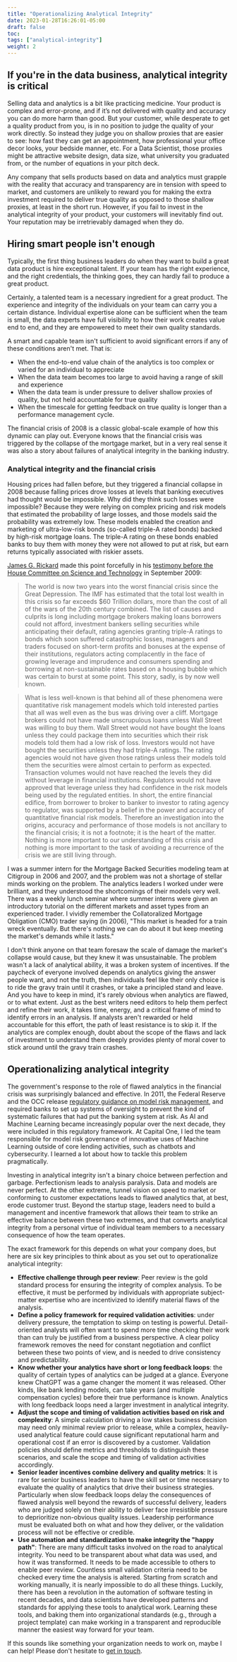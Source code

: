 ```yaml
---
title: "Operationalizing Analytical Integrity"
date: 2023-01-28T16:26:01-05:00
draft: false
toc:
tags: ["analytical-integrity"]
weight: 2
---
```


## If you're in the data business, analytical integrity is critical

Selling data and analytics is a bit like practicing medicine.  Your product is complex and error-prone, and if it’s not
delivered with quality and accuracy you can do more harm than good.  But your customer, while desperate to get a quality
product from you, is in no position to judge the quality of your work directly.  So instead they judge you on shallow
proxies that are easier to see: how fast they can get an appointment, how professional your office decor looks, your
bedside manner, etc.  For a Data Scientist, those proxies might be attractive website design, data size, what
university you graduated from, or the number of equations in your pitch deck.

Any company that sells products based on data and analytics must grapple with the reality that accuracy and transparency
are in tension with speed to market, and customers are unlikely to reward you for making the extra investment required
to deliver true quality as opposed to those shallow proxies, at least in the short run.  However, if you fail to invest
in the analytical integrity of your product, your customers will inevitably find out.  Your reputation may be
irretrievably damaged when they do.

## Hiring smart people isn't enough

Typically, the first thing business leaders do when they want to build a great data product is hire exceptional talent.
If your team has the right experience, and the right credentials, the thinking goes, they can hardly fail to produce a
great product.

Certainly, a talented team is a necessary ingredient for a great product.  The experience and integrity of
the individuals on your team can carry you a certain distance.  Individual expertise alone can be sufficient when
the team is small, the data experts have full visibility to how their work creates value end to end, and they are
empowered to meet their own quality standards.

A smart and capable team isn't sufficient to avoid significant errors if any of these conditions aren't met.
That is:

* When the end-to-end value chain of the analytics is too complex or varied for an individual to appreciate
* When the data team becomes too large to avoid having a range of skill and experience
* When the data team is under pressure to deliver shallow proxies of quality, but not held accountable for true quality
* When the timescale for getting feedback on true quality is longer than a performance management cycle.

The financial crisis of 2008 is a classic global-scale example of how this dynamic can play out.
Everyone knows that the financial crisis was triggered by the collapse of the mortgage market, but
in a very real sense it was also a story about failures of analytical integrity in the banking industry.

### Analytical integrity and the financial crisis

Housing prices had fallen before, but they triggered a financial collapse in 2008 because falling
prices drove losses at levels that banking executives had thought would be impossible.  Why
did they think such losses were impossible?  Because they were relying on complex pricing and risk models
that estimated the probability of large losses, and those models said the probability
was extremely low.  These models enabled the creation and marketing of ultra-low-risk bonds (so-called
triple-A rated bonds) backed by high-risk mortgage loans.  The triple-A rating on these bonds enabled
banks to buy them with money they were not allowed to put at risk, but earn returns typically associated with
riskier assets.

[James G. Rickard](https://en.wikipedia.org/wiki/James_Rickards) made this point forcefully in his [testimony before the House Committee on
Science and Technology](https://www.govinfo.gov/content/pkg/CHRG-111hhrg51925/pdf/CHRG-111hhrg51925.pdf) in September 2009:
> The world is now two years into the worst financial crisis since the Great Depression.
The IMF has estimated that the total lost wealth in this crisis so far exceeds
$60 Trillion dollars, more than the cost of all of the wars of the 20th century combined.
The list of causes and culprits is long including mortgage brokers making
loans borrowers could not afford, investment bankers selling securities while anticipating
their default, rating agencies granting triple-A ratings to bonds which soon
suffered catastrophic losses, managers and traders focused on short-term profits and
bonuses at the expense of their institutions, regulators acting complacently in the
face of growing leverage and imprudence and consumers spending and borrowing at
non-sustainable rates based on a housing bubble which was certain to burst at some
point. This story, sadly, is by now well known.

> What is less well-known is that behind all of these phenomena were quantitative
risk management models which told interested parties that all was well even as the
bus was driving over a cliff. Mortgage brokers could not have made unscrupulous
loans unless Wall Street was willing to buy them. Wall Street would not have
bought the loans unless they could package them into securities which their risk
models told them had a low risk of loss. Investors would not have bought the securities
> unless they had triple-A ratings. The rating agencies would not have given
those ratings unless their models told them the securities were almost certain to
perform as expected. Transaction volumes would not have reached the levels they
did without leverage in financial institutions. Regulators would not have approved
that leverage unless they had confidence in the risk models being used by the regulated entities.
> In short, the entire financial edifice, from borrower to broker to banker to investor to rating
> agency to regulator, was supported by a belief in the power
> and accuracy of quantitative financial risk models. Therefore an investigation into
the origins, accuracy and performance of those models is not ancillary to the financial crisis;
> it is not a footnote; it is the heart of the matter. Nothing is more important to our
> understanding of this crisis and nothing is more important to the task
of avoiding a recurrence of the crisis we are still living through.

I was a summer intern for the Mortgage Backed Securities modeling team at Citigroup in 2006 and 2007, and
the problem was not a shortage of stellar minds working on the problem.  The analytics leaders I worked under were
brilliant, and they understood the shortcomings of their models very well.  There was a weekly lunch seminar where
summer interns were given an introductory tutorial on the different markets and asset types from an experienced trader.
I vividly remember the Collatoralized Mortgage Obligation (CMO) trader saying (in 2006), "This market is headed for a
train wreck eventually.  But there's nothing we can do about it but keep meeting the market's demands while it lasts."

I don't think anyone on that team foresaw the scale of damage the market's collapse would cause, but they
knew it was unsustainable.  The problem wasn't a lack of analytical ability, it was a broken system of incentives.
If the paycheck of everyone involved depends on analytics giving the answer people want, and not the truth, then
individuals feel like their only choice is to ride the gravy train until it crashes, or take a principled
stand and leave.  And you have to keep in mind, it's rarely obvious when analytics are flawed, or to what extent.
Just as the best writers need editors to help them perfect and refine their work, it takes time, energy, and a critical frame
of mind to identify errors in an analysis.  If analysts aren't rewarded or held accountable for this effort, the path of
least resistance is to skip it.  If the analytics are complex enough, doubt about the scope of the flaws and lack
of investment to understand them deeply provides plenty of moral cover to stick around until the gravy train crashes.

## Operationalizing analytical integrity

The government's response to the role of flawed analytics in the financial crisis was surprisingly
balanced and effective. In 2011, the Federal Reserve and the OCC release [regulatory guidance on model risk
management](https://www.occ.treas.gov/news-issuances/bulletins/2011/bulletin-2011-12a.pdf), and
required banks to set up systems of oversight to prevent the kind of systematic failures that
had put the banking system at risk.  As AI and Machine Learning became increasingly popular over the next decade,
they were included in this regulatory framework.  At Capital One, I led the team responsible for model risk
governance of innovative uses of Machine Learning outside of core lending activities, such as chatbots and cybersecurity.
I learned a lot about how to tackle this problem pragmatically.

Investing in analytical integrity isn't a binary choice between perfection and garbage.
Perfectionism leads to analysis paralysis.  Data and models are never perfect. At the other extreme, tunnel vision on
speed to market or conforming to customer expectations leads to flawed analytics that, at best, erode
customer trust.  Beyond the startup stage, leaders need to build a management and incentive framework that
allows their team to strike an effective balance between these two extremes, and that converts analytical integrity
from a personal virtue of individual team members to a necessary consequence of how the team operates.

The exact framework for this depends on what your company does, but here are six key principles to think about
as you set out to operationalize analytical integrity:

* **Effective challenge through peer review**: Peer review is the gold standard process for ensuring the integrity of complex
    analysis.  To be effective, it must be performed by individuals with appropriate subject-matter expertise who are
    incentivized to identify material flaws of the analysis.
* **Define a policy framework for required validation activities**: under delivery pressure, the temptation to skimp on
  testing is powerful.  Detail-oriented analysts will often want to spend more time checking their work than can truly
  be justified from a business perspective.  A clear policy framework removes the need for constant negotiation and
  conflict between these two points of view, and is needed to drive consistency and predictability.
* **Know whether your analytics have short or long feedback loops**: the quality of certain types of analytics can
  be judged at a glance.  Everyone knew ChatGPT was a game changer the moment it was released.  Other kinds, like
  bank lending models, can take years (and multiple compensation cycles) before their true performance is known. Analytics
  with long feedback loops need a larger investment in analytical integrity.
* **Adjust the scope and timing of validation activities based on risk and complexity**: A simple calculation driving a
  low stakes business decision may need only minimal review prior to release, while a complex, heavily-used analytical
  feature could cause significant reputational harm and operational cost if an error is discovered by a customer.
  Validation policies should define metrics and thresholds to distinguish these scenarios, and scale the scope and
  timing of validation activities accordingly.
* **Senior leader incentives combine delivery and quality metrics**: It is rare for senior business leaders to have the
  skill set or time necessary to evaluate the quality of analytics that drive their business strategies.  Particularly
  when slow feedback loops delay the consequences of flawed analysis well beyond the rewards of successful delivery,
  leaders who are judged solely on their ability to deliver face irresistible pressure to deprioritize non-obvious
  quality issues.  Leadership performance must be evaluated both on what and how they deliver, or the validation process
  will not be effective or credible.
* **Use automation and standardization to make integrity the "happy path"**: There are many difficult tasks involved on
  the road to analytical integrity.  You need to be transparent about what data was used, and how it was transformed. It
  needs to be made accessible to others to enable peer review.  Countless small validation criteria need to be checked
  every time the analysis is altered.  Starting from scratch and working manually, it is nearly impossible to do all these
  things.  Luckily, there has been a revolution in the automation of software testing in recent decades, and data
  scientists have developed patterns and standards for applying these tools to analytical work.  Learning these tools,
  and baking them into organizational standards (e.g., through a project template) can make working in a transparent
  and reproducible manner the easiest way forward for your team.

If this sounds like something your organization needs to work on, maybe I can help! Please don't hesitate to
[get in touch](/contact/).


